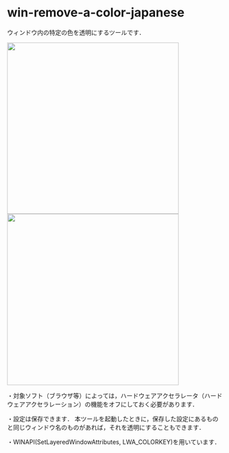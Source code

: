 # win-remove-a-color-japanese

ウィンドウ内の特定の色を透明にするツールです．

<img src="https://user-images.githubusercontent.com/83494645/213596654-1a9d0539-767e-4823-a73b-b17194575e28.gif" width="400">


<img src="https://user-images.githubusercontent.com/83494645/213597037-41d9c76f-70e5-406a-8952-e61549be74bb.png" width="400">


・対象ソフト（ブラウザ等）によっては，ハードウェアアクセラレータ（ハードウェアアクセラレーション）の機能をオフにしておく必要があります．

・設定は保存できます．
本ツールを起動したときに，保存した設定にあるものと同じウィンドウ名のものがあれば，それを透明にすることもできます．

・WINAPI(SetLayeredWindowAttributes, LWA_COLORKEY)を用いています．
